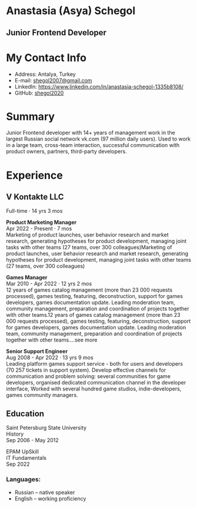 # Anastasia (Asya) Schegol
## Junior Frontend Developer

# My Contact Info

-	Address: Antalya, Turkey
-	E-mail: shegol2007@gmail.com
- LinkedIn:  https://www.linkedin.com/in/anastasia-schegol-1335b8108/
- 	GitHub:  [shegol2020](https:/shegol2020.github.io)

# Summary

Junior Frontend developer with 14+ years of management work in the largest Russian social network vk.com (97 million daily users). Used to work in a large team, cross-team interaction, successful communication with product owners, partners, third-party developers.


# Experience

## V Kontakte LLC
Full-time · 14 yrs 3 mos

**Product Marketing Manager**\
Apr 2022 - Present · 7 mos\
Marketing of product launches, user behavior research and market research, generating hypotheses for product development, managing joint tasks with other teams (27 teams, over 300 colleagues)Marketing of product launches, user behavior research and market research, generating hypotheses for product development, managing joint tasks with other teams (27 teams, over 300 colleagues)

**Games Manager**\
Mar 2010 - Apr 2022 · 12 yrs 2 mos\
12 years of games catalog management (more than 23 000 requests processed), games testing, featuring, deconstruction, support for games developers, games documentation update. Leading moderation team, community management, preparation and coordination of projects together with other teams.12 years of games catalog management (more than 23 000 requests processed), games testing, featuring, deconstruction, support for games developers, games documentation update. Leading moderation team, community management, preparation and coordination of projects together with other teams.…see more

**Senior Support Engineer**\
Aug 2008 - Apr 2022 · 13 yrs 9 mos\
Leading platform games support service - both for users and developers (70 257 tickets in support system). Develop effective channels for communication and problem solving: several communities for game developers, organised dedicated communication channel in the developer interface, Worked with several hundred game studios, indie-developers, games community managers.

## Education

Saint Petersburg State University\
History\
Sep 2006 - May 2012  

EPAM UpSkill\
IT Fundamentals\
Sep 2022  

### Languages:
- Russian – native speaker
- English – working proficiency
 
